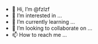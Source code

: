 - 👋 Hi, I’m @fzlzf
- 👀 I’m interested in ...
- 🌱 I’m currently learning ...
- 💞️ I’m looking to collaborate on ...
- 📫 How to reach me ...

<!---
fzlzf/fzlzf is a ✨ special ✨ repository because its `README.md` (this file) appears on your GitHub profile.
You can click the Preview link to take a look at your changes.
--->
